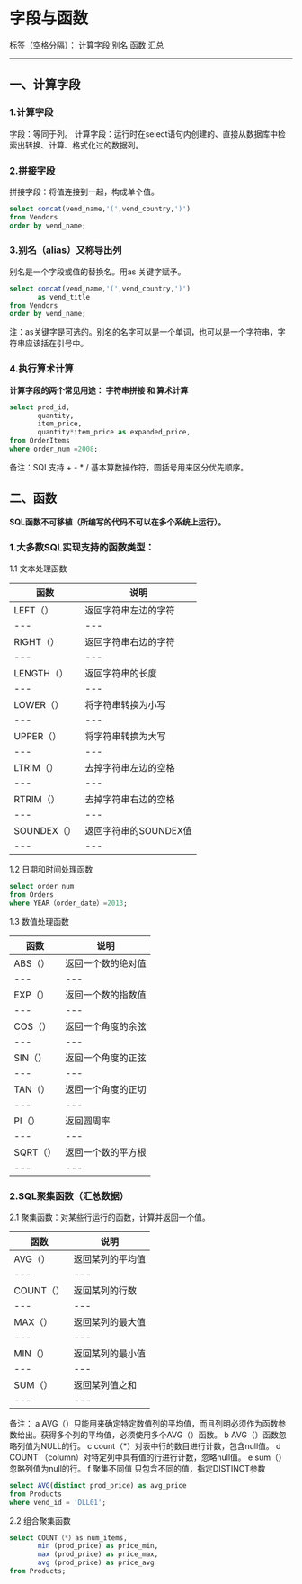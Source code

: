 ﻿# 字段与函数

标签（空格分隔）： 计算字段 别名 函数 汇总 

---

## 一、计算字段
### 1.计算字段
字段：等同于列。
计算字段：运行时在select语句内创建的、直接从数据库中检索出转换、计算、格式化过的数据列。
### 2.拼接字段
拼接字段：将值连接到一起，构成单个值。

```sql
select concat(vend_name,'(',vend_country,')')
from Vendors
order by vend_name;

```

### 3.别名（alias）又称导出列
别名是一个字段或值的替换名。用as 关键字赋予。

```sql
select concat(vend_name,'(',vend_country,')')
       as vend_title
from Vendors
order by vend_name;

```
注：as关键字是可选的。别名的名字可以是一个单词，也可以是一个字符串，字符串应该括在引号中。

### 4.执行算术计算

**计算字段的两个常见用途： 字符串拼接 和 算术计算**

```sql
select prod_id,
       quantity,
       item_price,
       quantity*item_price as expanded_price,
from OrderItems
where order_num =2008;

```

备注：SQL支持  + - * / 基本算数操作符，圆括号用来区分优先顺序。

## 二、函数

**SQL函数不可移植（所编写的代码不可以在多个系统上运行）。**

### 1.大多数SQL实现支持的函数类型：

1.1 文本处理函数

|函数|说明|
|---|---|
|LEFT（）|返回字符串左边的字符|
|---|---|
|RIGHT（）|返回字符串右边的字符|
|---|---|
|LENGTH（）|返回字符串的长度|
|---|---|
|LOWER（）|将字符串转换为小写|
|---|---|
|UPPER（）|将字符串转换为大写|
|---|---|
|LTRIM（）|去掉字符串左边的空格|
|---|---|
|RTRIM（）|去掉字符串右边的空格|
|---|---|
|SOUNDEX（）|返回字符串的SOUNDEX值|
|---|---|

1.2 日期和时间处理函数

```sql
select order_num
from Orders
where YEAR（order_date）=2013;

```

1.3 数值处理函数

|函数|说明|
|---|---|
|ABS（）|返回一个数的绝对值|
|---|---|
|EXP（）|返回一个数的指数值|
|---|---|
|COS（）|返回一个角度的余弦|
|---|---|
|SIN（）|返回一个角度的正弦|
|---|---|
|TAN（）|返回一个角度的正切|
|---|---|
|PI（）|返回圆周率|
|---|---|
|SQRT（）|返回一个数的平方根|
|---|---|

### 2.SQL聚集函数（汇总数据）

2.1 聚集函数：对某些行运行的函数，计算并返回一个值。

|函数|说明|
|---|---|
|AVG（）|返回某列的平均值|
|---|---|
|COUNT（）|返回某列的行数|
|---|---|
|MAX（）|返回某列的最大值|
|---|---|
|MIN（）|返回某列的最小值|
|---|---|
|SUM（）|返回某列值之和|
|---|---|

备注： 
a AVG（）只能用来确定特定数值列的平均值，而且列明必须作为函数参数给出。获得多个列的平均值，必须使用多个AVG（）函数。
b AVG（）函数忽略列值为NULL的行。
c count（*）对表中行的数目进行计数，包含null值。
d COUNT （column）对特定列中具有值的行进行计数，忽略null值。
e sum（）忽略列值为null的行。
f 聚集不同值 只包含不同的值，指定DISTINCT参数
```sql
select AVG(distinct prod_price) as avg_price
from Products
where vend_id = 'DLL01';

```

2.2 组合聚集函数

```sql
select COUNT（*）as num_items,
       min (prod_price) as price_min, 
       max (prod_price) as price_max,
       avg (prod_price) as price_avg
from Products;

```






